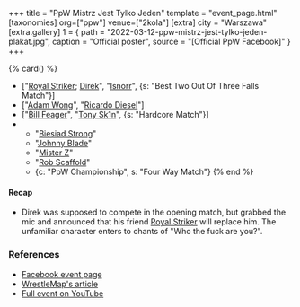 +++
title = "PpW Mistrz Jest Tylko Jeden"
template = "event_page.html"
[taxonomies]
org=["ppw"]
venue=["2kola"]
[extra]
city = "Warszawa"
[extra.gallery]
1 = { path = "2022-03-12-ppw-mistrz-jest-tylko-jeden-plakat.jpg", caption = "Official poster", source = "[Official PpW Facebook]" }
+++

{% card() %}
- ["[Royal Striker](@/w/royal-striker.md); [Direk](@/w/direk.md)", "[Isnorr](@/w/isnorr.md)",
  {s: "Best Two Out Of Three Falls Match"}]
- ["[Adam Wong](@/w/adam-wong.md)", "[Ricardo Diesel](@/w/ricardo-diesel.md)"]
- ["[Bill Feager](@/w/feager.md)", "[Tony Sk1n](@/w/tony-sk1n.md)", {s: "Hardcore
      Match"}]
- - "[Biesiad Strong](@/w/biesiad.md)"
  - "[Johnny Blade](@/w/johnny-blade.md)"
  - "[Mister Z](@/w/mister-z.md)"
  - "[Rob Scaffold](@/w/rob-scaffold.md)"
  - {c: "PpW Championship", s: "Four Way Match"}
{% end %}

#### Recap

* Direk was supposed to compete in the opening match, but grabbed the mic and announced that his friend [Royal Striker](@/w/royal-striker.md) will replace him. The unfamiliar character enters to chants of "Who the fuck are you?".

### References

* [Facebook event page](https://www.facebook.com/events/469423497960404)
* [WrestleMap's article](https://www.wrestlemap.com/news/1drguugh9ebvne7mytbnm3sez4nga9)
* [Full event on YouTube](https://www.youtube.com/watch?v=tN_R7MRMeys)
